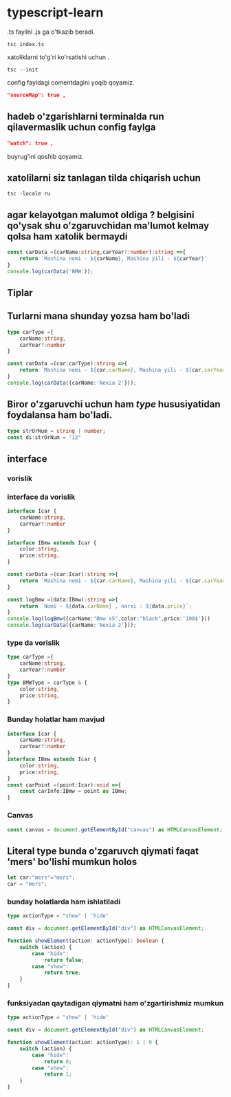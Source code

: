 # typescript-learn

.ts fayilni .js ga o'tkazib beradi.
```command
tsc index.ts
```

xatoliklarni to'g'ri ko'rsatishi uchun .
```command
tsc --init
```

config fayldagi comentdagini yoqib qoyamiz.
``` json
"sourceMap": true ,
```

## hadeb o'zgarishlarni terminalda run qilavermaslik uchun config faylga 
``` json
"watch": true ,
```
 buyrug'ini qoshib qoyamiz.

## xatolilarni siz tanlagan tilda chiqarish uchun
```command
tsc -locale ru
```
## agar kelayotgan malumot oldiga ? belgisini qo'ysak  shu o'zgaruvchidan ma'lumot kelmay qolsa ham xatolik bermaydi 
```typescript
const carData =(carName:string,carYear?:number):string =>{
    return `Mashina nomi - ${carName}, Mashina yili - ${carYear}`
}
console.log(carData('BMW'));
```
## Tiplar
## Turlarni mana shunday yozsa ham bo'ladi
```typescript
type carType ={
    carName:string,
    carYear?:number
}

const carData =(car:carType):string =>{
    return `Mashina nomi - ${car.carName}, Mashina yili - ${car.carYear}`
}
console.log(carData({carName:'Nexia 2'}));
```
## Biror o'zgaruvchi uchun ham *type* hususiyatidan foydalansa ham bo'ladi.
```typescript 
type strOrNum = string | number;
const ds:strOrNum = "12"
```

## interface
### vorislik 

### interface da vorislik 
```typescript
interface Icar {
    carName:string,
    carYear?:number
}

interface IBmw extends Icar {
    color:string,
    price:string,
}

const carData =(car:Icar):string =>{
    return `Mashina nomi - ${car.carName}, Mashina yili - ${car.carYear}`
}

const logBmw =(data:IBmw):string =>{
    return `Nomi - ${data.carName} , narxi : ${data.price}`;
}
console.log(logBmw({carName:"Bmw x5",color:"black",price:'100$'}))
console.log(carData({carName:'Nexia 2'}));
```
### type da vorislik
```typescript
type carType ={
    carName:string,
    carYear?:number
}
type BMWType = carType & {
    color:string,
    price:string,
}
```

### Bunday holatlar ham mavjud
```typescript
interface Icar {
    carName:string,
    carYear?:number
}
interface IBmw extends Icar {
    color:string,
    price:string,
}
const carPoint =(point:Icar):void =>{
    const carInfo:IBmw = point as IBmw;
}
```
### Canvas 
```typescript
const canvas = document.getElementById("canvas") as HTMLCanvasElement;
```

## Literal type bunda o'zgaruvch qiymati faqat 'mers' bo'lishi mumkun holos
```typescript
let car:"mers"="mers";
car = "mers";
```
### bunday holatlarda ham ishlatiladi
```typescript
type actionType = "show" | 'hide'

const div = document.getElementById("div") as HTMLCanvasElement;

function showElement(action: actionType): boolean {
    switch (action) {
        case "hide":
            return false;
        case "show":
            return true;
    }
}
```
### funksiyadan qaytadigan qiymatni ham o'zgartirishmiz mumkun 

```typescript
type actionType = "show" | 'hide'

const div = document.getElementById("div") as HTMLCanvasElement;

function showElement(action: actionType): 1 | 0 {
    switch (action) {
        case "hide":
            return 0;
        case "show":
            return 1;
    }
}
```
